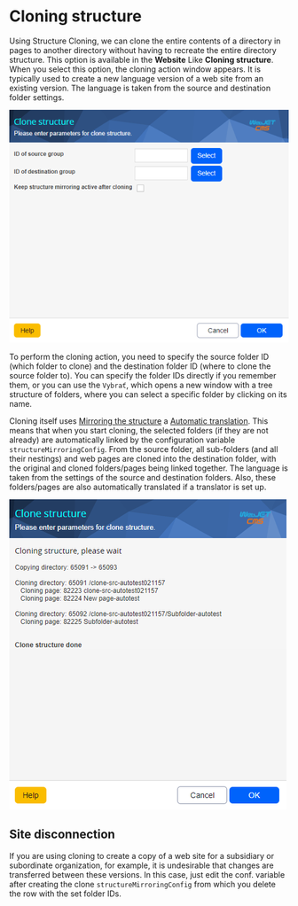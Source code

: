 # Cloning structure

Using Structure Cloning, we can clone the entire contents of a directory in pages to another directory without having to recreate the entire directory structure. This option is available in the **Website** Like **Cloning structure**. When you select this option, the cloning action window appears. It is typically used to create a new language version of a web site from an existing version. The language is taken from the source and destination folder settings.

![](clone_structure.png)

To perform the cloning action, you need to specify the source folder ID (which folder to clone) and the destination folder ID (where to clone the source folder to). You can specify the folder IDs directly if you remember them, or you can use the `Vybrať`, which opens a new window with a tree structure of folders, where you can select a specific folder by clicking on its name.

Cloning itself uses [Mirroring the structure](../docmirroring/README.md) a [Automatic translation](../../../admin/setup/translation.md). This means that when you start cloning, the selected folders (if they are not already) are automatically linked by the configuration variable `structureMirroringConfig`. From the source folder, all sub-folders (and all their nestings) and web pages are cloned into the destination folder, with the original and cloned folders/pages being linked together. The language is taken from the settings of the source and destination folders. Also, these folders/pages are also automatically translated if a translator is set up.

![](clone_structure_result.png)

## Site disconnection

If you are using cloning to create a copy of a web site for a subsidiary or subordinate organization, for example, it is undesirable that changes are transferred between these versions. In this case, just edit the conf. variable after creating the clone `structureMirroringConfig` from which you delete the row with the set folder IDs.
